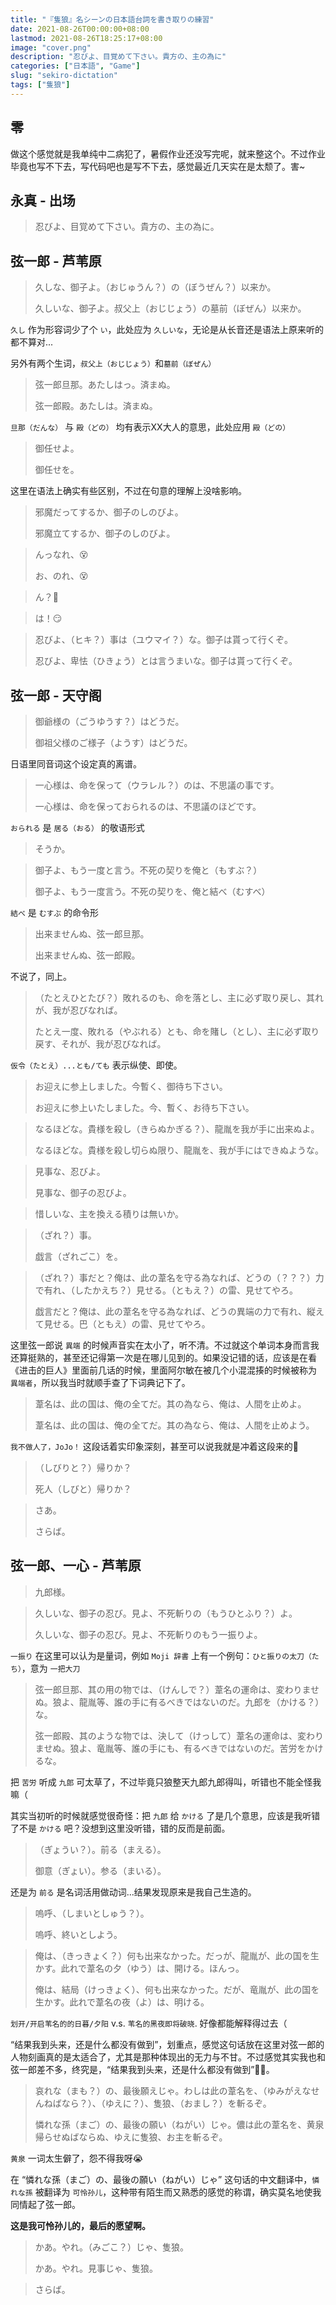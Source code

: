 ```yaml
---
title: "『隻狼』名シーンの日本語台詞を書き取りの練習"
date: 2021-08-26T00:00:00+08:00
lastmod: 2021-08-26T18:25:17+08:00
image: "cover.png"
description: "忍びよ、目覚めて下さい。貴方の、主の為に"
categories: ["日本語", "Game"]
slug: "sekiro-dictation"
tags: ["隻狼"]
---
```


## 零

做这个感觉就是我单纯中二病犯了，暑假作业还没写完呢，就来整这个。不过作业毕竟也写不下去，写代码吧也是写不下去，感觉最近几天实在是太颓了。害~

## 永真 - 出场

> 忍びよ、目覚めて下さい。貴方の、主の為に。

## 弦一郎 - 芦苇原

> 久しな、御子よ。（おじゅうん？）の（ぼうぜん？）以来か。
> 
> 久しいな、御子よ。叔父上（おじじょう）の墓前（ぼぜん）以来か。

`久し` 作为形容词少了个 `い`，此处应为 `久しいな`，无论是从长音还是语法上原来听的都不算对...

另外有两个生词，`叔父上（おじじょう）`和`墓前（ぼぜん）`

> 弦一郎旦那。あたしはっ。済まぬ。
> 
> 弦一郎殿。あたしは。済まぬ。

`旦那（だんな）` 与 `殿（どの）` 均有表示XX大人的意思，此处应用 `殿（どの）`

> 御任せよ。
> 
> 御任せを。

这里在语法上确实有些区别，不过在句意的理解上没啥影响。

> 邪魔だってするか、御子のしのびよ。
> 
> 邪魔立てするか、御子のしのびよ。

> んっなれ、😵
> 
> お、のれ、😵

> ん？🤨

> は！😏

> 忍びよ、（ヒキ？）事は（ユウマイ？）な。御子は貰って行くぞ。
> 
> 忍びよ、卑怯（ひきょう）とは言うまいな。御子は貰って行くぞ。

## 弦一郎 - 天守阁

> 御爺様の（ごうゆうす？）はどうだ。
> 
> 御祖父様のご様子（ようす）はどうだ。

日语里同音词这个设定真的离谱。

> 一心様は、命を保って（ウラレル？）のは、不思議の事です。
> 
> 一心様は、命を保っておられるのは、不思議のほどです。

`おられる` 是 `居る（おる）` 的敬语形式

> そうか。

> 御子よ、もう一度と言う。不死の契りを俺と（もすぶ？）
> 
> 御子よ、もう一度言う。不死の契りを、俺と結べ（むすべ）

`結べ` 是 `むすぶ` 的命令形

> 出来ませんぬ、弦一郎旦那。
> 
> 出来ませんぬ、弦一郎殿。

不说了，同上。

> （たとえひとたび？）敗れるのも、命を落とし、主に必ず取り戻し、其れが、我が忍びなれば。
> 
> たとえ一度、敗れる（やぶれる）とも、命を賭し（とし）、主に必ず取り戻す、それが、我が忍びなれば。

`仮令（たとえ）...とも/ても` 表示纵使、即使。

> お迎えに参上しました。今暫く、御待ち下さい。
> 
> お迎えに参上いたしました。今、暫く、お待ち下さい。

> なるほどな。貴様を殺し（きらぬかぎる？）、龍胤を我が手に出来ぬよ。
> 
> なるほどな。貴様を殺し切らぬ限り、龍胤を、我が手にはできぬような。

> 見事な、忍びよ。
> 
> 見事な、御子の忍びよ。

> 惜しいな、主を換える積りは無いか。

> （ざれ？）事。
> 
> 戯言（ざれごこ）を。

> （ざれ？）事だと？俺は、此の葦名を守る為なれば、どうの（？？？）力で有れ、（したかえち？）見せる。（ともえ？）の雷、見せてやろ。
> 
> 戯言だと？俺は、此の葦名を守る為なれば、どうの異端の力で有れ、縦えて見せる。巴（ともえ）の雷、見せてやろ。

这里弦一郎说 `異端` 的时候声音实在太小了，听不清。不过就这个单词本身而言我还算挺熟的，甚至还记得第一次是在哪儿见到的。如果没记错的话，应该是在看《进击的巨人》里面前几话的时候，里面阿尔敏在被几个小混混揍的时候被称为 `異端者`，所以我当时就顺手查了下词典记下了。

> 葦名は、此の国は、俺の全てだ。其の為なら、俺は、人間を止めよ。
> 
> 葦名は、此の国は、俺の全てだ。其の為なら、俺は、人間を止めよう。

`我不做人了，JoJo！` 这段话着实印象深刻，甚至可以说我就是冲着这段来的🤣️

> （しびりと？）帰りか？
> 
> 死人（しびと）帰りか？

> さあ。
> 
> さらば。

## 弦一郎、一心 - 芦苇原

> 九郎様。

> 久しいな、御子の忍び。見よ、不死斬りの（もうひとふり？）よ。
> 
> 久しいな、御子の忍び。見よ、不死斬りのもう一振りよ。

`一振り` 在这里可以认为是量词，例如 `Moji 辞書` 上有一个例句：`ひと振りの太刀（たち）`，意为 `一把大刀`

> 弦一郎旦那、其の用の物では、（けんしで？）葦名の運命は、変わりませぬ。狼よ、龍胤等、誰の手に有るべきではないのだ。九郎を（かける？）な。
> 
> 弦一郎殿、其のような物では、決して（けっして）葦名の運命は、変わりませぬ。狼よ、竜胤等、誰の手にも、有るべきではないのだ。苦労をかけるな。

把 `苦労` 听成 `九郎` 可太草了，不过毕竟只狼整天九郎九郎得叫，听错也不能全怪我嘛（

其实当初听的时候就感觉很奇怪：把 `九郎` 给 `かける` 了是几个意思，应该是我听错了不是 `かける` 吧？没想到这里没听错，错的反而是前面。

> （ぎょうい？）。前る（まえる）。
> 
> 御意（ぎょい）。参る（まいる）。

还是为 `前る` 是名词活用做动词...结果发现原来是我自己生造的。

> 嗚呼、（しまいとしゅう？）。
> 
> 嗚呼、終いとしよう。

> 俺は、（きっきょく？）何も出来なかった。だっが、龍胤が、此の国を生かす。此れで葦名の夕（ゆう）は、開ける。ほんっ。
> 
> 俺は、結局（けっきょく）、何も出来なかった。だが、竜胤が、此の国を生かす。此れで葦名の夜（よ）は、明ける。

`划开/开启苇名的的日暮/夕阳` v.s. `苇名的黑夜即将破晓`. 好像都能解释得过去（

“结果我到头来，还是什么都没有做到”，划重点，感觉这句话放在这里对弦一郎的人物刻画真的是太适合了，尤其是那种体现出的无力与不甘。不过感觉其实我也和弦一郎差不多，终究是，“结果我到头来，还是什么都没有做到”😮‍💨️。

> 哀れな（まも？）の、最後願えじゃ。わしは此の葦名を、（ゆみがえなせんねばなら？）、（ゆえに？）、隻狼、（おまし？）を斬るぞ。
> 
> 憐れな孫（まご）の、最後の願い（ねがい）じゃ。儂は此の葦名を、黄泉帰らせぬばならぬ、ゆえに隻狼、お主を斬るぞ。

`黄泉` 一词太生僻了，怨不得我呀😭

在 “憐れな孫（まご）の、最後の願い（ねがい）じゃ” 这句话的中文翻译中，`憐れな孫` 被翻译为 `可怜孙儿`，这种带有陌生而又熟悉的感觉的称谓，确实莫名地使我同情起了弦一郎。

**这是我可怜孙儿的，最后的愿望啊。**

> かあ。やれ。（みごこ？）じゃ、隻狼。
> 
> かあ。やれ。見事じゃ、隻狼。

> さらば。
